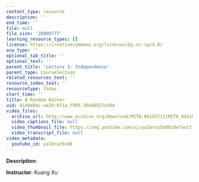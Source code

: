 ```yaml
---
content_type: resource
description: ''
end_time: ''
file: null
file_size: '20809777'
learning_resource_types: []
license: https://creativecommons.org/licenses/by-nc-sa/4.0/
ocw_type: ''
optional_tab_title: ''
optional_text: ''
parent_title: 'Lecture 3: Independence'
parent_type: CourseSection
related_resources_text: ''
resource_index_text: ''
resourcetype: Video
start_time: ''
title: A Random Walker
uid: 41d4e84c-ae29-6f1a-f995-26d40557e26d
video_files:
  archive_url: http://www.archive.org/download/MIT6.041SCF13/MIT6_041SCF13_Ch1_Random_Walker_300k.mp4
  video_captions_file: null
  video_thumbnail_file: https://img.youtube.com/vi/ya1braz5n88/default.jpg
  video_transcript_file: null
video_metadata:
  youtube_id: ya1braz5n88
---
```


**Description**:

**Instructor**: Kuang Xu

